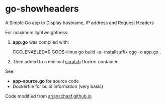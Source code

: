 # go-showheaders
A Simple Go app to Display hostname, IP address and Request Headers

For maximum lightweightness:

1. **app.go** was complied with:
	
	CGO_ENABLED=0 GOOS=linux go build -a -installsuffix cgo -o app.go .

1. Then added to a minimal [scratch](https://hub.docker.com/_/scratch/) Docker container

See:

* **app-source.go** for source code
* Dockerfile for build information (very basic)

Code modified from 
 [arjanschaaf.github.io](https://arjanschaaf.github.io/request-headers-webserver-in-go/) 